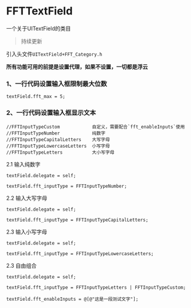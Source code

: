 # FFTTextField
一个关于UITextField的类目

> 持续更新

引入头文件`UITextField+FFT_Category.h`

**所有功能可用的前提是设置代理，如果不设置，一切都是浮云**

### 1、一行代码设置输入框限制最大位数

```
textField.fft_max = 5;
```

### 2、一行代码设置输入框显示文本

```
//FFTInputTypeCustom            自定义，需要配合`fft_enableInputs`使用
//FFTInputTypeNumber            纯数字
//FFTInputTypeCapitalLetters    大写字母
//FFTInputTypeLowercaseLetters  小写字母
//FFTInputTypeLetters           大小写字母
```

2.1 输入纯数字
```
textField.delegate = self;

textField.fft_inputType = FFTInputTypeNumber;
```

2.2 输入大写字母
```
textField.delegate = self;

textField.fft_inputType = FFTInputTypeCapitalLetters;
```

2.3 输入小写字母
```
textField.delegate = self;

textField.fft_inputType = FFTInputTypeLowercaseLetters;
```

2.3 自由组合
```
textField.delegate = self;

textField.fft_inputType = FFTInputTypeLetters | FFTInputTypeCustom;

textField.fft_enableInputs = @[@"这是一段测试文字"];
```
